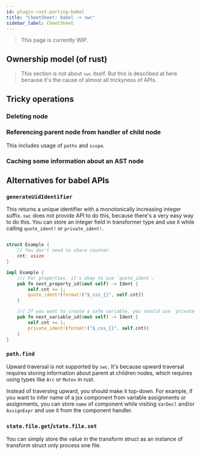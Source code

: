 ```yaml
---
id: plugin-rust-porting-babel
title: "CheetSheet: babel -> swc"
sidebar_label: CheetSheet
---
```


> This page is currently WIP.

## Ownership model (of rust)

> This section is not about `swc` itself. But this is described at here because it's the cause of almost all trickyness of APIs.

## Tricky operations

### Deleting node

### Referencing parent node from handler of child node

This includes usage of `paths` and `scope`.

### Caching some information about an AST node

## Alternatives for babel APIs

### `generateUidIdentifier`

This returns a unique identifier with a monotonically increasing integer suffix.
`swc` does not provide API to do this, because there's a very easy way to do this.
You can store an integer field in transformer type and use it while calling `quote_ident!` or `private_ident!`.

```rust

struct Example {
    // You don't need to share counter.
    cnt: usize
}

impl Example {
    /// For properties, it's okay to use `quote_ident`.
    pub fn next_property_id(&mut self) -> Ident {
        self.cnt += 1;
        quote_ident!(format!("$_css_{}", self.cnt))
    }

    /// If you want to create a safe variable, you should use `private_ident`
    pub fn next_variable_id(&mut self) -> Ident {
        self.cnt += 1;
        private_ident!(format!("$_css_{}", self.cnt))
    }
}


```

### `path.find`

Upward traversal is not supported by `swc`.
It's because upward traversal requires storing information about parent at children nodes, which requires using types like `Arc` or `Mutex` in rust.

Instead of traversing upward, you should make it top-down.
For example, if you want to infer name of a jsx component from variable assignments or assignments, you can store `name` of component while visiting `VarDecl` and/or `AssignExpr` and use it from the component handler.

### `state.file.get`/`state.file.set`

You can simply store the value in the transform struct as an instance of transform struct only process one file.
